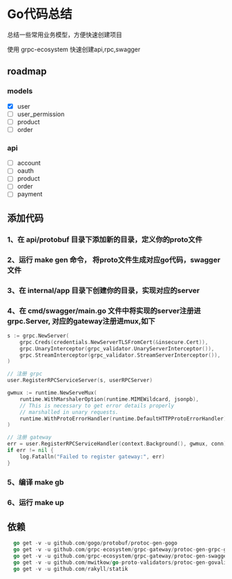 # Go代码总结

总结一些常用业务模型，方便快速创建项目

使用 grpc-ecosystem 快速创建api,rpc,swagger

## roadmap

### models

- [x] user
- [ ] user_permission
- [ ] product
- [ ] order

### api

- [ ] account
- [ ] oauth
- [ ] product
- [ ] order
- [ ] payment

## 添加代码

### 1、在 api/protobuf 目录下添加新的目录，定义你的proto文件

### 2、运行 make gen 命令， 将proto文件生成对应go代码，swagger文件

### 3、在 internal/app 目录下创建你的目录，实现对应的server

### 4、在 cmd/swagger/main.go 文件中将实现的server注册进grpc.Server, 对应的gateway注册进mux,如下

```go
s := grpc.NewServer(
    grpc.Creds(credentials.NewServerTLSFromCert(&insecure.Cert)),
    grpc.UnaryInterceptor(grpc_validator.UnaryServerInterceptor()),
    grpc.StreamInterceptor(grpc_validator.StreamServerInterceptor()),
)

// 注册 grpc
user.RegisterRPCServiceServer(s, userRPCServer)

gwmux := runtime.NewServeMux(
    runtime.WithMarshalerOption(runtime.MIMEWildcard, jsonpb),
    // This is necessary to get error details properly
    // marshalled in unary requests.
    runtime.WithProtoErrorHandler(runtime.DefaultHTTPProtoErrorHandler),
)

// 注册 gateway
err = user.RegisterRPCServiceHandler(context.Background(), gwmux, conn)
if err != nil {
    log.Fatalln("Failed to register gateway:", err)
}
```

### 5、编译 make gb

### 6、运行 make up



## 依赖

```go
  go get -v -u github.com/gogo/protobuf/protoc-gen-gogo
  go get -v -u github.com/grpc-ecosystem/grpc-gateway/protoc-gen-grpc-gateway
  go get -v -u github.com/grpc-ecosystem/grpc-gateway/protoc-gen-swagger
  go get -v -u github.com/mwitkow/go-proto-validators/protoc-gen-govalidators
  go get -v -u github.com/rakyll/statik
```